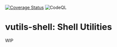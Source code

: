[![Coverage Status](https://coveralls.io/repos/github/i386x/vutils-shell/badge.svg?branch=main)](https://coveralls.io/github/i386x/vutils-shell?branch=main)
![CodeQL](https://github.com/i386x/vutils-shell/actions/workflows/codeql.yml/badge.svg)

# vutils-shell: Shell Utilities

WIP
